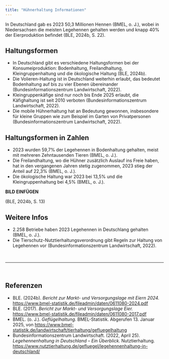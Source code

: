 ```yaml
---
title: "Hühnerhaltung Informationen"
---
```


In Deutschland gab es 2023 50,3 Millionen Hennen (BMEL, o. J.), wobei in Niedersachsen die meisten Legehennen gehalten werden und knapp 40% der Eierproduktion befindet (BLE, 2024b, S. 22). 

## Haltungsformen
- In Deutschland gibt es verschiedene Haltungsformen bei der Konsumeiproduktion: Bodenhaltung, Freilandhaltung, Kleingruppenhaltung und die ökologische Haltung (BLE, 2024b). 
- Die Volieren-Haltung ist in Deutschland weiterhin erlaubt, das bedeutet Bodenhaltung auf bis zu vier Ebenen übereinander (Bundesinformationszentrum Landwirtschaft, 2022).
- Kleingruppenkäfige sind nur noch bis Ende 2025 erlaubt, die Käfighaltung ist seit 2010 verboten (Bundesinformationszentrum Landwirtschaft, 2022).
- Die mobile Hühnerhaltung hat an Bedeutung gewonnen, insbesondere für kleine Gruppen wie zum Beispiel im Garten von Privatpersonen (Bundesinformationszentrum Landwirtschaft, 2022).


## Haltungsformen in Zahlen

- 2023 wurden 59,7% der Legehennen in Bodenhaltung gehalten, meist mit mehreren Zehntausenden Tieren (BMEL, o. J.).
- Die Freilandhaltung, wo die Hühner zusätzlich Auslauf ins Freie haben, hat in den vergangenen Jahren stetig zugenommen, 2023 stieg der Anteil auf 22,3% (BMEL, o. J.). 
- Die ökologische Haltung war 2023 bei 13,5% und die Kleingruppenhaltung bei 4,5% (BMEL, o. J.).

**BILD EINFÜGEN**

(BLE, 2024b, S. 13)


## Weitere Infos 

- 2.258 Betriebe haben 2023 Legehennen in Deutschlang gehalten (BMEL, o. J.).
- Die Tierschutz-Nutztierhaltungsverordnung gibt Regeln zur Haltung von Legehennen vor (Bundesinformationszentrum Landwirtschaft, 2022).



<br>

---

<br> 

## Referenzen
- BLE. (2024b). *Bericht zur Markt- und Versorgungslage mit Eiern 2024.* <https://www.bmel-statistik.de/fileadmin/daten/0611080-2024.pdf>
- BLE. (2017). *Bericht zur Markt- und Versorgungslage Eier.* <https://www.bmel-statistik.de/fileadmin/daten/0611080-2017.pdf>
- BMEL. (o. J.). *Geflügelhaltung.* BMEL-Statistik. Abgerufen 13. Januar 2025, von <https://www.bmel-statistik.de/landwirtschaft/tierhaltung/gefluegelhaltung>
- Bundesinformationszentrum Landwirtschaft. (2022, April 25). *Legehennenhaltung in Deutschland – Ein Überblick.* Nutztierhaltung. <https://www.nutztierhaltung.de/gefluegel/legehennenhaltung-in-deutschland/>
